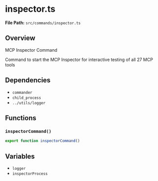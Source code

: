 # inspector.ts

**File Path:** `src/commands/inspector.ts`

## Overview

MCP Inspector Command

Command to start the MCP Inspector for interactive testing of all 27 MCP tools

## Dependencies

- `commander`
- `child_process`
- `../utils/logger`

## Functions

### `inspectorCommand()`

```typescript
export function inspectorCommand()
```

## Variables

- `logger`
- `inspectorProcess`

